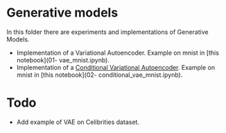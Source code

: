 # Generative models

In this folder there are experiments and implementations of Generative Models.

- Implementation of a Variational Autoencoder. Example on mnist in [this notebook](01- vae_mnist.ipynb).
- Implementation of a [Conditional Variational Autoencoder](conditionalvae.py). Example on mnist in [this notebook](02- conditional_vae_mnist.ipynb).


# Todo

- Add example of VAE on Celibrities dataset.

